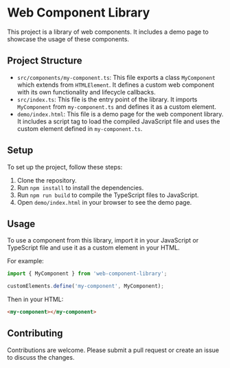 # Web Component Library

This project is a library of web components. It includes a demo page to showcase the usage of these components.

## Project Structure

- `src/components/my-component.ts`: This file exports a class `MyComponent` which extends from `HTMLElement`. It defines a custom web component with its own functionality and lifecycle callbacks.
- `src/index.ts`: This file is the entry point of the library. It imports `MyComponent` from `my-component.ts` and defines it as a custom element.
- `demo/index.html`: This file is a demo page for the web component library. It includes a script tag to load the compiled JavaScript file and uses the custom element defined in `my-component.ts`.

## Setup

To set up the project, follow these steps:

1. Clone the repository.
2. Run `npm install` to install the dependencies.
3. Run `npm run build` to compile the TypeScript files to JavaScript.
4. Open `demo/index.html` in your browser to see the demo page.

## Usage

To use a component from this library, import it in your JavaScript or TypeScript file and use it as a custom element in your HTML.

For example:

```javascript
import { MyComponent } from 'web-component-library';

customElements.define('my-component', MyComponent);
```

Then in your HTML:

```html
<my-component></my-component>
```

## Contributing

Contributions are welcome. Please submit a pull request or create an issue to discuss the changes.